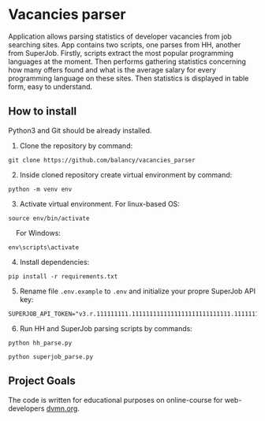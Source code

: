 # Vacancies parser

Application allows parsing statistics of developer vacancies from job searching sites. 
App contains two scripts, one parses from HH, another from SuperJob.
Firstly, scripts extract the most popular programming languages at the moment.
Then performs gathering statistics concerning how many offers found and what is the average 
salary for every programming language on these sites.
Then statistics is displayed in table form, easy to understand. 

## How to install
Python3 and Git should be already installed. 

1. Clone the repository by command:
```console
git clone https://github.com/balancy/vacancies_parser
```
2. Inside cloned repository create virtual environment by command:
```console
python -m venv env
```
3. Activate virtual environment. For linux-based OS:
```console
source env/bin/activate
```
&nbsp;&nbsp;&nbsp;&nbsp;For Windows:
```console
env\scripts\activate
```
4. Install dependencies:
```
pip install -r requirements.txt
```
5. Rename file `.env.example` to `.env` and initialize your propre SuperJob API key:
```console
SUPERJOB_API_TOKEN="v3.r.111111111.1111111111111111111111111111.111111111111111111111111111111"
```
6. Run HH and SuperJob parsing scripts by commands:
```console
python hh_parse.py
```
```console
python superjob_parse.py
```
## Project Goals
The code is written for educational purposes on online-course for web-developers [dvmn.org](https://dvmn.org/).
